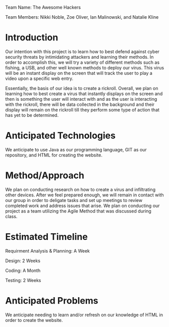 Team Name: The Awesome Hackers 

Team Members: Nikki Noble, Zoe Oliver, Ian Malinowski, and Natalie Kline

# Introduction

Our intention with this project is to learn how to best defend against cyber security threats by intimidating attackers and learning their methods. In order to accomplish this, we will try a variety of different methods such as fishing, a USB, and other well known methods to deploy our virus. This virus will be an instant display on the screen that will track the user to play a video upon a specific web entry.

Essentially, the basis of our idea is to create a rickroll. Overall, we plan on learning how to best create a virus that instantly displays on the screen and then is something the user will interact with and as the user is interacting with the rickroll, there will be data collected in the background and their display will remain on the rickroll till they perform some type of action that has yet to be determined.

# Anticipated Technologies

We anticipate to use Java as our programming language, GIT as our repository, and HTML for creating the website.

# Method/Approach

We plan on conducting research on how to create a virus and infiltrating other devices. After we feel prepared enough, we will remain in contact with our group in order to deligate tasks and set up meetings to review completed work and address issues that arise. We plan on conducting our project as a team utilizing the Agile Method that was discussed during class. 

# Estimated Timeline

Requirment Analysis & Planning: A Week

Design: 2 Weeks

Coding: A Month

Testing: 2 Weeks

# Anticipated Problems

We anticipate needing to learn and/or refresh on our knowledge of HTML in order to create the website.
